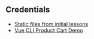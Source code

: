 ## Credentials

- [Static files from initial lessons](https://github.com/gwenf/vue3-fcc-course-static-code)
- [Vue CLI Product Cart Demo](https://github.com/gwenf/vue3-fcc-course-vue-cli-product-cart-demo)


